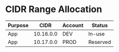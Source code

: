 # CIDR Range Allocation

| Purpose    | CIDR        | Account    | Status   |
| ---------- | ----------- | ---------- | -------- |
| App        | 10.16.0.0   | DEV        | In-use   |
| App        | 10.17.0.0   | PROD       | Reserved |